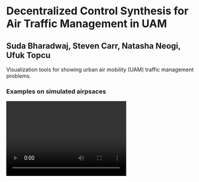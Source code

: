 # Decentralized Control Synthesis for Air Traffic Management in UAM

## Suda Bharadwaj, Steven Carr, Natasha Neogi, Ufuk Topcu

Visualization tools for showing urban air mobility (UAM) traffic management problems. 


### Examples on simulated airpsaces

<video src="_include/Cascade.mp4" width="320" height="200" controls preload></video>
